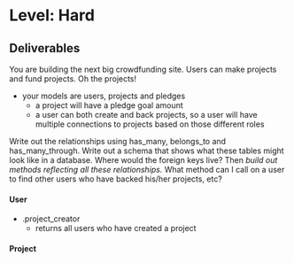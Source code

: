 # Level: Hard

## Deliverables

You are building the next big crowdfunding site. Users can make projects and
fund projects. Oh the projects!

- your models are users, projects and pledges
  - a project will have a pledge goal amount
  - a user can both create and back projects, so a user will have multiple
    connections to projects based on those different roles

Write out the relationships using has_many, belongs_to and has_many_through.
Write out a schema that shows what these tables might look like in a database.
Where would the foreign keys live? Then *build out methods reflecting all these
relationships.* What method can I call on a user to find other users who have
backed his/her projects, etc?

#### User

<!-- - .highest_pledge
  - returns the user who has made the highest pledge -->
<!-- - .multi_pledger
  - returns all users who have pledged to multiple projects -->
- .project_creator
  - returns all users who have created a project

#### Project

<!-- - .no_pledges
  - returns all projects which have no pledges yet -->
<!-- - .above_goal
  - returns all projects which have met or exceeded their pledge goal -->
<!-- - .most_backers
  - returns the project with the highest number of backers -->

<!-- #### Pledge

- #project
  - returns the project associated with a particular pledge
- #user
  - returns the user associated with a particular pledge -->
